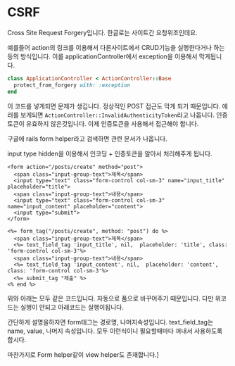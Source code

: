 # CSRF

Cross Site Request Forgery입니다. 한글로는 사이트간 요청위조인데요.

예를들어 action의 링크를 이용해서 다른사이트에서 CRUD기능을 실행한다거나 하는 등의 방식입니다. 이를 applicationController에서 exception을 이용해서 막게됩니다.

```ruby
class ApplicationController < ActionController::Base
  protect_from_forgery with: :exception
end
```

이 코드를 넣게되면 문제가 생깁니다. 정상적인 POST 접근도 막게 되기 때문입니다. 에러를 보게되면 `ActionController::InvalidAuthenticityToken`라고 나옵니다. 인증토큰이 유효하지 않은것입니다. 이제 인증토큰을 사용해서 접근해야 합니다.

구글에 rails form helper라고 검색하면 관련 문서가 나옵니다. 

input type hidden을 이용해서 인코딩 + 인증토큰을 알아서 처리해주게 됩니다.

```erb
<form action="/posts/create" method="post">
  <span class="input-group-text">제목</span>
  <input type="text" class="form-control col-sm-3" name="input_title" placeholder="title">
  <span class="input-group-text">내용</span>
  <input type="text" class="form-control col-sm-3" name="input_content" placeholder="content">
  <input type="submit">
</form>

<%= form_tag("/posts/create", method: "post") do %>
  <span class="input-group-text">제목</span>
  <%= text_field_tag 'input_title', nil,  placeholder: 'title', class: 'form-control col-sm-3'%>
  <span class="input-group-text">내용</span>
  <%= text_field_tag 'input_content', nil,  placeholder: 'content', class: 'form-control col-sm-3'%>
  <%= submit_tag "제출" %>
<% end %>
```

위와 아래는 모두 같은 코드입니다. 자동으로 폼으로 바꾸어주기 때문입니다. 다만 위코드는 실행이 안되고 아래코드는 실행이됩니다.

간단하게 설명을하자면 form태그는 경로명, 나머지속성입니다. text_field_tag는 name, value, 나머지 속성입니다. 모두 이런식이니 필요할때마다 꺼내서 사용하도록 합시다.

마찬가지로 Form helper같이 view helper도 존재합니다.]